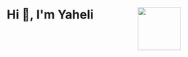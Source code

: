 <h1 align="center">Hi 👋, I'm Yaheli <img src="https://media.giphy.com/media/JIX9t2j0ZTN9S/giphy.gif" width="100px" align="right"/></h1>


